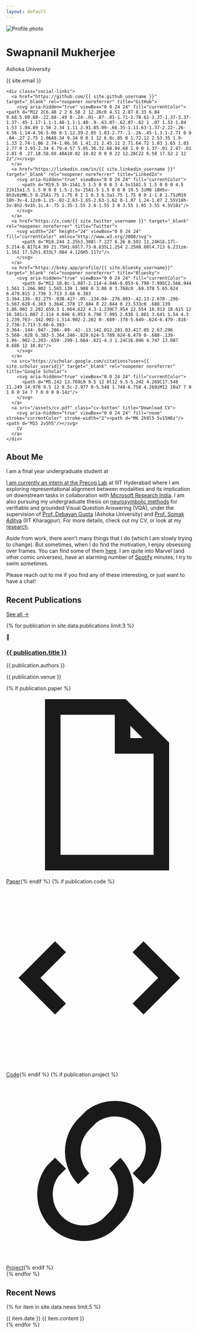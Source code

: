 ```yaml
---
layout: default
---
```


<!-- Profile Section -->
<div class="profile">
  <img src="/assets/profile-image.jpg" alt="Profile photo" class="profile-image" loading="eager" decoding="async">
  <div class="profile-info">
    <h1>Swapnanil Mukherjee</h1>
    <p class="title">Ashoka University</p>
    <p class="email">{{ site.email }}</p>
    
    <div class="social-links">
      <a href="https://github.com/{{ site.github_username }}" target="_blank" rel="noopener noreferrer" title="GitHub">
        <svg aria-hidden="true" viewBox="0 0 24 24" fill="currentColor"><path d="M12 2C6.48 2 2 6.58 2 12.26c0 4.51 2.87 8.33 6.84 9.68.5.09.68-.22.68-.49 0-.24-.01-.87-.01-1.71-2.78.61-3.37-1.37-3.37-1.37-.45-1.17-1.1-1.48-1.1-1.48-.9-.63.07-.62.07-.62 1 .07 1.53 1.04 1.53 1.04.89 1.56 2.34 1.11 2.91.85.09-.66.35-1.11.63-1.37-2.22-.26-4.56-1.14-4.56-5.06 0-1.12.39-2.05 1.03-2.77-.1-.26-.45-1.3.1-2.71 0 0 .84-.27 2.75 1.06A9.34 9.34 0 0 1 12 6.8c.85 0 1.72.12 2.53.35 1.9-1.33 2.74-1.06 2.74-1.06.56 1.41.21 2.45.11 2.71.64.72 1.03 1.65 1.03 2.77 0 3.93-2.34 4.79-4.57 5.05.36.32.68.94.68 1.9 0 1.37-.01 2.47-.01 2.81 0 .27.18.58.69.48A10.02 10.02 0 0 0 22 12.26C22 6.58 17.52 2 12 2z"/></svg>
      </a>
      <a href="https://linkedin.com/in/{{ site.linkedin_username }}" target="_blank" rel="noopener noreferrer" title="LinkedIn">
        <svg aria-hidden="true" viewBox="0 0 24 24" fill="currentColor">
          <path d="M19.5 3h-15A1.5 1.5 0 0 0 3 4.5v15A1.5 1.5 0 0 0 4.5 21h15a1.5 1.5 0 0 0 1.5-1.5v-15A1.5 1.5 0 0 0 19.5 3zM8 18H5v-8h3v8zM6.5 8.25A1.75 1.75 0 1 1 8.3 6.5a1.75 1.75 0 0 1-1.8 1.75zM19 18h-3v-4.12c0-1.15-.02-2.63-1.65-2.63-1.62 0-1.87 1.24-1.87 2.55V18h-3v-8h2.9v1h.1c.4-.75 1.35-1.55 2.8-1.55 3 0 3.55 1.95 3.55 4.5V18z"/>
        </svg>
      </a>
      <a href="https://x.com/{{ site.twitter_username }}" target="_blank" rel="noopener noreferrer" title="Twitter">
        <svg width="24" height="24" viewBox="0 0 24 24" fill="currentColor" xmlns="http://www.w3.org/2000/svg">
          <path d="M18.244 2.25h3.308l-7.227 8.26 8.502 11.24H16.17l-5.214-6.817L4.99 21.75H1.68l7.73-8.835L1.254 2.25H8.08l4.713 6.231zm-1.161 17.52h1.833L7.084 4.126H5.117z"/>
        </svg>
      </a>
      <a href="https://bsky.app/profile/{{ site.bluesky_username}}" target="_blank" rel="noopener noreferrer" title="Bluesky">
        <svg aria-hidden="true" viewBox="0 0 24 24" fill="currentColor">
          <path d="M12 10.8c-1.087-2.114-4.046-6.053-6.798-7.995C2.566.944 1.561 1.266.902 1.565.139 1.908 0 3.08 0 3.768c0 .69.378 5.65.624 6.479.815 2.736 3.713 3.66 6.383 3.364.136-.02.275-.038.417-.05-.134.04-.276.083-.42.13-2.670-.296-5.567.628-6.383 3.364C.378 17.884 0 22.844 0 23.533c0 .688.139 1.86.902 2.202.659.3 1.664.622 4.3-1.239C7.954 22.554 10.913 18.615 12 16.501c1.087 2.114 4.046 6.053 6.798 7.995 2.636 1.861 3.641 1.54 4.3 1.239.763-.342.902-1.514.902-2.202 0-.689-.378-5.649-.624-6.479-.816-2.736-3.713-3.66-6.383-3.364-.144-.047-.286-.09-.42-.13.142.012.281.03.417.05 2.67.296 5.568-.628 6.383-3.364.246-.829.624-5.789.624-6.479 0-.688-.139-1.86-.902-2.203-.659-.299-1.664-.621-4.3 1.24C16.046 4.747 13.087 8.686 12 10.8z"/>
        </svg>
      </a>
      <a src="https://scholar.google.com/citations?user={{ site.scholar_userid}}" target="_blank" rel="noopener noreferrer" title="Google Scholar">
        <svg aria-hidden="true" viewBox="0 0 24 24" fill="currentColor">
          <path d="M5.242 13.769L0 9.5 12 0l12 9.5-5.242 4.269C17.548 11.249 14.978 9.5 12 9.5c-2.977 0-5.548 1.748-6.758 4.269zM12 10a7 7 0 1 0 0 14 7 7 0 0 0 0-14z"/>
        </svg>
      </a>
      <a src="/assets/cv.pdf" class="cv-button" title="Download CV">
        <svg aria-hidden="true" viewBox="0 0 24 24" fill="none" stroke="currentColor" stroke-width="2"><path d="M6 2h9l5 5v15H6z"/><path d="M15 2v5h5"/></svg>
        CV
      </a>
    </div>
  </div>
</div>

<!-- Bio Section -->
<div class="section">
  <h2>About Me</h2>
  <p>I am a final year undergraduate student at <a href=Ashoka University. My research interests lie in multimodal AI, problems at the intersection of vision and language, commonsense abilities in foundation models, and reasoning.</p>
  <p>I am currently an intern at the <a href="https://precog.iiit.ac.in/" target="_blank">Precog Lab</a> at IIIT Hyderabad where I am exploring representational alignment between modalities and its implication on downstream tasks in collaboration with <a href="https://www.microsoft.com/en-us/research/lab/microsoft-research-india/" target="_blank"> Microsoft Research India</a>. I am also pursuing my undergraduate thesis on <a href="https://arxiv.org/abs/2209.07662" target="_blank">neurosymbolic methods</a> for verifiable and grounded Visual Question Answering (VQA), under the supervision of <a href="https://www.ashoka.edu.in/profile/debayan-gupta/" target="_blank">Prof. Debayan Gupta</a> (Ashoka University) and <a href="https://adityasomak.github.io/#about" target="_blank">Prof. Somak Aditya</a> (IIT Kharagpur). For more details, check out my <a src="/assets/cv.pdf>">CV</a>, or look at my <a href="/research">research</a>. 
  </p>
  <p>Aside from work, there aren't many things that I do (which I am slowly trying to change). But sometimes, when I do find the motivation, I enjoy obsessing over frames. You can find some of them <a href="/gallery">here</a>. I am quite into Marvel (and other comic universes), have an alarming number of <a href="https://open.spotify.com/listeningstats/share/4tgKHIWTjT4y1C9eMLqeIu?si=WWctd3MwQ_iZfaAQZod70A&lang=en&uri=spotify%3Alisteningstats" target="_blank">Spotify</a> minutes, I try to swim sometimes.</p>
  <p>Please reach out to me if you find any of these interesting, or just want to have a chat!<p>
</div>

<!-- Recent Publications -->
<div class="section">
  <div class="section-header">
    <h2>Recent Publications</h2>
    <a href="/research">See all →</a>
  </div>
  
  {% for publication in site.data.publications limit:3 %}
  <div class="publication">
    <div class="publication-icon">📄</div>
    <div class="publication-content">
      <h3><a href="{{ publication.url }}">{{ publication.title }}</a></h3>
      <p class="authors">{{ publication.authors }}</p>
      <p class="venue">{{ publication.venue }}</p>
      <div class="publication-links">
        {% if publication.paper %}<a class="link-with-icon" href="{{ publication.paper }}"><svg aria-hidden="true" viewBox="0 0 24 24" fill="none" stroke="currentColor" stroke-width="2"><path d="M6 2h9l5 5v15H6z"/><path d="M15 2v5h5"/></svg><span>Paper</span></a>{% endif %}
        {% if publication.code %}<a class="link-with-icon" href="{{ publication.code }}" target="_blank" rel="noopener noreferrer"><svg aria-hidden="true" viewBox="0 0 24 24" fill="none" stroke="currentColor" stroke-width="2"><polyline points="7 8 3 12 7 16"/><polyline points="17 8 21 12 17 16"/></svg><span>Code</span></a>{% endif %}
        {% if publication.project %}<a class="link-with-icon" href="{{ publication.project }}" target="_blank" rel="noopener noreferrer"><svg aria-hidden="true" viewBox="0 0 24 24" fill="none" stroke="currentColor" stroke-width="2"><path d="M10 13a5 5 0 0 1 0-7l1-1a5 5 0 0 1 7 7l-1 1"/><path d="M14 11a5 5 0 0 1 0 7l-1 1a5 5 0 0 1-7-7l1-1"/></svg><span>Project</span></a>{% endif %}
      </div>
    </div>
  </div>
  {% endfor %}
</div>

<!-- Recent News -->
<div class="section">
  <div class="section-header">
    <h2>Recent News</h2>
  </div>
  
  {% for item in site.data.news limit:5 %}
  <div class="news-item">
    <span class="news-date">{{ item.date }}</span>
    <span class="news-content">{{ item.content }}</span>
  </div>
  {% endfor %}
</div>